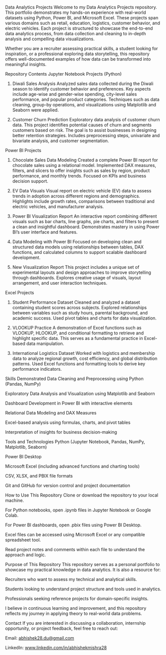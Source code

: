 Data Analytics Projects
Welcome to my Data Analytics Projects repository. This portfolio demonstrates my hands-on experience with real-world datasets using Python, Power BI, and Microsoft Excel. These projects span various domains such as retail, education, logistics, customer behavior, and electric vehicles. Each project is structured to showcase the end-to-end data analytics process, from data collection and cleaning to in-depth analysis and compelling data visualizations.

Whether you are a recruiter assessing practical skills, a student looking for inspiration, or a professional exploring data storytelling, this repository offers well-documented examples of how data can be transformed into meaningful insights.

Repository Contents
Jupyter Notebook Projects (Python)
1. Diwali Sales Analysis
Analyzed sales data collected during the Diwali season to identify customer behavior and preferences. Key aspects include age-wise and gender-wise spending, city-level sales performance, and popular product categories. Techniques such as data cleaning, group-by operations, and visualizations using Matplotlib and Seaborn were applied.

2. Customer Churn Prediction
Exploratory data analysis of customer churn data. This project identifies potential causes of churn and segments customers based on risk. The goal is to assist businesses in designing better retention strategies. Includes preprocessing steps, univariate and bivariate analysis, and customer segmentation.

Power BI Projects
1. Chocolate Sales Data Modeling
Created a complete Power BI report for chocolate sales using a relational model. Implemented DAX measures, filters, and slicers to offer insights such as sales by region, product performance, and monthly trends. Focused on KPIs and business decision support.

2. EV Data Visuals
Visual report on electric vehicle (EV) data to assess trends in adoption across different regions and demographics. Highlights include growth rates, comparisons between traditional and electric vehicles, and manufacturer analysis.

3. Power BI Visualization Report
An interactive report combining different visuals such as bar charts, line graphs, pie charts, and filters to present a clean and insightful dashboard. Demonstrates mastery in using Power BI’s user interface and features.

4. Data Modeling with Power BI
Focused on developing clean and structured data models using relationships between tables, DAX functions, and calculated columns to support scalable dashboard development.

5. New Visualization Report
This project includes a unique set of experimental layouts and design approaches to improve storytelling through dashboards. Explores creative usage of visuals, layout arrangement, and user interaction techniques.

Excel Projects
1. Student Performance Dataset
Cleaned and analyzed a dataset containing student scores across subjects. Explored relationships between variables such as study hours, parental background, and academic success. Used pivot tables and charts for data visualization.

2. VLOOKUP Practice
A demonstration of Excel functions such as VLOOKUP, HLOOKUP, and conditional formatting to retrieve and highlight specific data. This serves as a fundamental practice in Excel-based data manipulation.

3. International Logistics Dataset
Worked with logistics and membership data to analyze regional growth, cost efficiency, and global distribution patterns. Used Excel functions and formatting tools to derive key performance indicators.

Skills Demonstrated
Data Cleaning and Preprocessing using Python (Pandas, NumPy)

Exploratory Data Analysis and Visualization using Matplotlib and Seaborn

Dashboard Development in Power BI with interactive elements

Relational Data Modeling and DAX Measures

Excel-based analysis using formulas, charts, and pivot tables

Interpretation of insights for business decision-making

Tools and Technologies
Python (Jupyter Notebook, Pandas, NumPy, Matplotlib, Seaborn)

Power BI Desktop

Microsoft Excel (including advanced functions and charting tools)

CSV, XLSX, and PBIX file formats

Git and GitHub for version control and project documentation

How to Use This Repository
Clone or download the repository to your local machine.

For Python notebooks, open .ipynb files in Jupyter Notebook or Google Colab.

For Power BI dashboards, open .pbix files using Power BI Desktop.

Excel files can be accessed using Microsoft Excel or any compatible spreadsheet tool.

Read project notes and comments within each file to understand the approach and logic.

Purpose of This Repository
This repository serves as a personal portfolio to showcase my practical knowledge in data analytics. It is also a resource for:

Recruiters who want to assess my technical and analytical skills.

Students looking to understand project structure and tools used in analytics.

Professionals seeking reference projects for domain-specific insights.

I believe in continuous learning and improvement, and this repository reflects my journey in applying theory to real-world data problems.

Contact
If you are interested in discussing a collaboration, internship opportunity, or project feedback, feel free to reach out:

Email: abhishek28.du@gmail.com

LinkedIn: www.linkedin.com/in/abhishekmishra28
